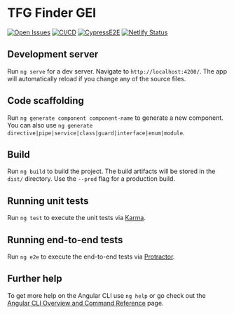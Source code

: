 # TFG Finder GEI

[![Open Issues](https://img.shields.io/github/issues-raw/UdL-EPS-SoftArch/tfgfinder-gei?logo=github)](https://github.com/orgs/UdL-EPS-SoftArch/projects/23)
[![CI/CD](https://github.com/UdL-EPS-SoftArch/tfgfinder-gei/actions/workflows/ci-cd.yml/badge.svg)](https://github.com/UdL-EPS-SoftArch/tfgfinder-gei/actions)
[![CypressE2E](https://img.shields.io/endpoint?url=https://dashboard.cypress.io/badge/simple/4isjgp&style=flat&logo=cypress)](https://dashboard.cypress.io/projects/4isjgp/runs)
[![Netlify Status](https://api.netlify.com/api/v1/badges/eba6e55b-244d-429b-b57a-1819e33ebecb/deploy-status)](https://tfgfinder-gei.netlify.app)

## Development server

Run `ng serve` for a dev server. Navigate to `http://localhost:4200/`. The app will automatically reload if you change any of the source files.

## Code scaffolding

Run `ng generate component component-name` to generate a new component. You can also use `ng generate directive|pipe|service|class|guard|interface|enum|module`.

## Build

Run `ng build` to build the project. The build artifacts will be stored in the `dist/` directory. Use the `--prod` flag for a production build.

## Running unit tests

Run `ng test` to execute the unit tests via [Karma](https://karma-runner.github.io).

## Running end-to-end tests

Run `ng e2e` to execute the end-to-end tests via [Protractor](http://www.protractortest.org/).

## Further help

To get more help on the Angular CLI use `ng help` or go check out the [Angular CLI Overview and Command Reference](https://angular.io/cli) page.
